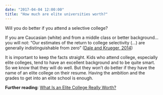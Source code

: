 ```yaml
---
date: "2017-04-04 12:00:00"
title: "How much are elite universities worth?"
---
```




Will you do better if you attend a selective college? 

If you are Caucasian (white) and from a middle class or better background&hellip; you will not: &ldquo;Our estimates of the return to college selectivity (&hellip;) are generally indistinguishable from zero&rdquo; ([Dale and Krueger, 2014](http://www.nber.org/papers/w17159))

It is important to keep the facts straight. Kids who attend college, especially elite colleges, tend to have an excellent background and to be quite smart. So we know that they will do well. But they won&rsquo;t do better if they have the name of an elite college on their resume. Having the ambition and the grades to get into an elite school is enough.

__Further reading__: [What Is an Elite College Really Worth?](https://www.theatlantic.com/business/archive/2017/04/what-is-an-elite-college-really-worth/521577/)

